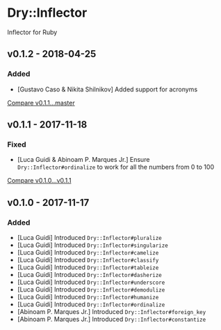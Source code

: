 # Dry::Inflector

Inflector for Ruby

## v0.1.2 - 2018-04-25

### Added

- [Gustavo Caso & Nikita Shilnikov] Added support for acronyms

[Compare v0.1.1...master](https://github.com/dry-rb/dry-inflector/compare/v0.1.1...master)

## v0.1.1 - 2017-11-18
### Fixed
- [Luca Guidi & Abinoam P. Marques Jr.] Ensure `Dry::Inflector#ordinalize` to work for all the numbers from 0 to 100

[Compare v0.1.0...v0.1.1](https://github.com/dry-rb/dry-inflector/compare/v0.1.0...v0.1.1)

## v0.1.0 - 2017-11-17
### Added
- [Luca Guidi] Introduced `Dry::Inflector#pluralize`
- [Luca Guidi] Introduced `Dry::Inflector#singularize`
- [Luca Guidi] Introduced `Dry::Inflector#camelize`
- [Luca Guidi] Introduced `Dry::Inflector#classify`
- [Luca Guidi] Introduced `Dry::Inflector#tableize`
- [Luca Guidi] Introduced `Dry::Inflector#dasherize`
- [Luca Guidi] Introduced `Dry::Inflector#underscore`
- [Luca Guidi] Introduced `Dry::Inflector#demodulize`
- [Luca Guidi] Introduced `Dry::Inflector#humanize`
- [Luca Guidi] Introduced `Dry::Inflector#ordinalize`
- [Abinoam P. Marques Jr.] Introduced `Dry::Inflector#foreign_key`
- [Abinoam P. Marques Jr.] Introduced `Dry::Inflector#constantize`
